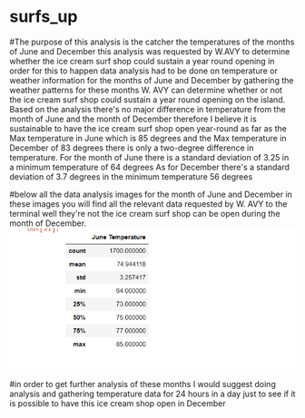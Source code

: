 # surfs_up
#The purpose of this analysis is the catcher the temperatures of the months of June and December this analysis was requested by W.AVY to determine whether the ice cream surf shop could sustain a year round opening in order for this to happen data analysis had to be done on temperature or weather information for the months of June and December by gathering the weather patterns for these months W. AVY can determine whether or not the ice cream surf shop could sustain a year round opening on the island. Based on the analysis there's no major difference in temperature from the month of June and the month of December therefore I believe it is sustainable to have the ice cream surf shop open year-round as far as the Max temperature in June which is 85 degrees and the Max temperature in December of 83 degrees there is only a two-degree difference in temperature. 
For the month of June there is a standard deviation of 3.25 in a minimum temperature of 64 degrees As for December there's a standard deviation of 3.7 degrees in the minimum temperature 56 degrees


#below all the data analysis images for the month of June and December in these images you will find all the relevant data requested by W. AVY to the terminal well they're not the ice cream surf shop can be open during the month of December.
![surfs_up](https://github.com/onehatt29/surfs_up/blob/main/images/june.PNG)

#in order to get further analysis of these months I would suggest doing analysis and gathering temperature data for 24 hours in a day just to see if it is possible to have this ice cream shop open in December 
